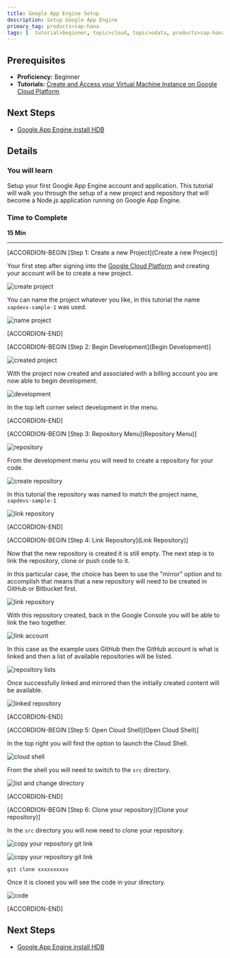 ```yaml
---
title: Google App Engine Setup
description: Setup Google App Engine
primary_tag: products>sap-hana
tags: [  tutorial>beginner, topic>cloud, topic>odata, products>sap-hana, products>sap-hana\,-express-edition  ]
---
```


## Prerequisites  
 - **Proficiency:** Beginner
 - **Tutorials:** [Create and Access your Virtual Machine Instance on Google Cloud Platform](https://www.sap.com/developer/tutorials/hxe-gcp-create-instance-access.html)


## Next Steps
 - [Google App Engine install HDB](https://www.sap.com/developer/tutorials/gae-nodehdb.html)


## Details
### You will learn  
Setup your first Google App Engine account and application. This tutorial will walk you through the setup of a new project and repository that will become a Node.js application running on Google App Engine.

### Time to Complete
**15 Min**

---

[ACCORDION-BEGIN [Step 1: Create a new Project](Create a new Project)]

Your first step after signing into the [Google Cloud Platform](https://cloud.google.com/nodejs/) and creating your account will be to create a new project.

![create project](1.png)

You can name the project whatever you like, in this tutorial the name `sapdevs-sample-1` was used.

![name project](2.png)



[ACCORDION-END]

[ACCORDION-BEGIN [Step 2: Begin Development](Begin Development)]

![created project](3.png)

With the project now created and associated with a billing account you are now able to begin development.

![development](4.png)

In the top left corner select development in the menu.


[ACCORDION-END]


[ACCORDION-BEGIN [Step 3: Repository Menu](Repository Menu)]

![repository](5.png)

From the development menu you will need to create a repository for your code.

![create repository](6.png)

In this tutorial the repository was named to match the project name, `sapdevs-sample-1`

![link repository](7.png)


[ACCORDION-END]

[ACCORDION-BEGIN [Step 4: Link Repository](Link Repository)]

Now that the new repository is created it is still empty. The next step is to link the repository, clone or push code to it.

In this particular case, the choice has been to use the "mirror" option and to accomplish that means that a new repository will need to be created in GitHub or Bitbucket first.

![link repository](8.png)

With this repository created, back in the Google Console you will be able to link the two together.

![link account](9.png)

In this case as the example uses GitHub then the GitHub account is what is linked and then a list of available repositories will be listed.

![repository lists](10.png)

Once successfully linked and mirrored then the initially created content will be available.

![linked repository](11.png)


[ACCORDION-END]

[ACCORDION-BEGIN [Step 5: Open Cloud Shell](Open Cloud Shell)]

In the top right you will find the option to launch the Cloud Shell.

![cloud shell](12.png)

From the shell you will need to switch to the `src` directory.

![list and change directory](13.png)



[ACCORDION-END]

[ACCORDION-BEGIN [Step 6: Clone your repository](Clone your repository)]

In the `src` directory you will now need to clone your repository.

![copy your repository git link](14.png)

![copy your repository git link](15.png)

`git clone xxxxxxxxxx`

Once it is cloned you will see the code in your directory.

![code](16.png)


[ACCORDION-END]


## Next Steps
 - [Google App Engine install HDB](https://www.sap.com/developer/tutorials/gae-nodehdb.html)
